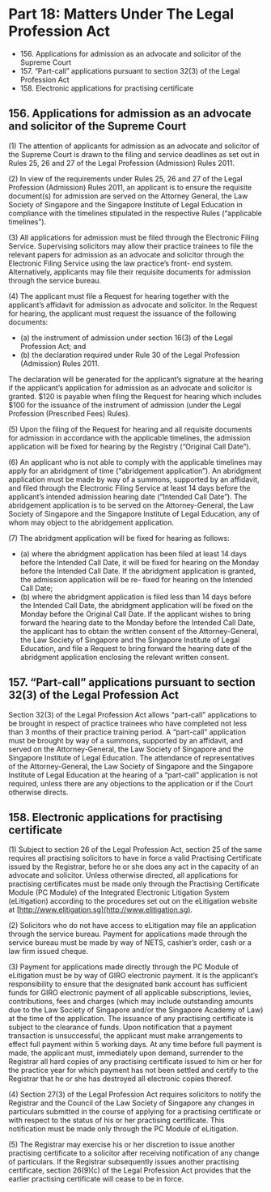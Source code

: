 # Part 18: Matters Under The Legal Profession Act

<ul type="*">
	<li>156. Applications for admission as an advocate and solicitor of the Supreme Court</li>
	<li>157. “Part-call” applications pursuant to section 32(3) of the Legal Profession Act</li>
	<li>158. Electronic applications for practising certificate</li>
</ul>

## 156. Applications for admission as an advocate and solicitor of the Supreme Court

(1)	The attention of applicants for admission as an advocate and solicitor of the Supreme Court is drawn to the filing and service deadlines as set out in Rules 25, 26 and 27 of the Legal Profession (Admission) Rules 2011.

(2)	In view of the requirements under Rules 25, 26 and 27 of the Legal Profession (Admission) Rules 2011, an applicant is to ensure the requisite document(s) for admission are served on the Attorney General, the Law Society of Singapore and the Singapore Institute of Legal Education in compliance with the timelines stipulated in the respective Rules (“applicable timelines”).

(3)	All applications for admission must be filed through the Electronic Filing Service. Supervising solicitors may allow their practice trainees to file the relevant papers for admission as an advocate and solicitor through the Electronic Filing Service using the law practice’s front- end system. Alternatively, applicants may file their requisite documents for admission through the service bureau.

(4)	The applicant must file a Request for hearing together with the applicant’s affidavit for admission as advocate and solicitor. In the Request for hearing, the applicant must request the issuance of the following documents:

<ul type="*">
<li>(a)	the instrument of admission under section 16(3) of the Legal Profession Act; and</li>

<li>(b)	the declaration required under Rule 30 of the Legal Profession (Admission) Rules 2011.</li>
</ul>

The declaration will be generated for the applicant’s signature at the hearing if the applicant’s application for admission as an advocate and solicitor is granted. $120 is payable when filing the Request for hearing which includes $100 for the issuance of the instrument of admission (under the Legal Profession (Prescribed Fees) Rules).

(5)	Upon the filing of the Request for hearing and all requisite documents for admission in accordance with the applicable timelines, the admission application will be fixed for hearing by the Registry (“Original Call Date”).

(6)	An applicant who is not able to comply with the applicable timelines may apply for an abridgment of time (“abridgement application”). An abridgment application must be made by way of a summons, supported by an affidavit, and filed through the Electronic Filing Service at least 14 days before the applicant’s intended admission hearing date (“Intended Call Date”). The abridgement application is to be served on the Attorney-General, the Law Society of Singapore and the Singapore Institute of Legal Education, any of whom may object to the abridgement application.

(7)	The abridgment application will be fixed for hearing as follows:

<ul type="*">
<li>(a)	where the abridgment application has been filed at least 14 days before the Intended Call Date, it will be fixed for hearing on the Monday before the Intended Call Date. If the abridgment application is granted, the admission application will be re- fixed for hearing on the Intended Call Date;</li>

<li>(b)	where the abridgment application is filed less than 14 days before the Intended Call Date, the abridgment application will be fixed on the Monday before the Original Call Date. If the applicant wishes to bring forward the hearing date to the Monday before the Intended Call Date, the applicant has to obtain the written consent of the Attorney-General, the Law Society of Singapore and the Singapore Institute of Legal Education, and file a Request to bring forward the hearing date of the abridgment application enclosing the relevant written consent.</li>
</ul>

## 157. “Part-call” applications pursuant to section 32(3) of the Legal Profession Act

Section 32(3) of the Legal Profession Act allows “part-call” applications to be brought in respect of practice trainees who have completed not less than 3 months of their practice training period. A “part-call” application must be brought by way of a summons, supported by an affidavit, and served on the Attorney-General, the Law Society of Singapore and the Singapore Institute of Legal Education. The attendance of representatives of the Attorney-General, the Law Society of Singapore and the Singapore Institute of Legal Education at the hearing of a “part-call” application is not required, unless there are any objections to the application or if the Court otherwise directs.

## 158. Electronic applications for practising certificate

(1)	Subject to section 26 of the Legal Profession Act, section 25 of the same requires all practising solicitors to have in force a valid Practising Certificate issued by the Registrar, before he or she does any act in the capacity of an advocate and solicitor. Unless otherwise directed, all applications for practising certificates must be made only through the Practising Certificate Module (PC Module) of the Integrated Electronic Litigation System (eLitigation) according to the procedures set out on the eLitigation website at [http://www.elitigation.sg](http://www.elitigation.sg).

(2)	Solicitors who do not have access to eLitigation may file an application through the service bureau. Payment for applications made through the service bureau must be made by way of NETS, cashier’s order, cash or a law firm issued cheque.

(3)	Payment for applications made directly through the PC Module of eLitigation must be by way of GIRO electronic payment. It is the applicant’s responsibility to ensure that the designated bank account has sufficient funds for GIRO electronic payment of all applicable subscriptions, levies, contributions, fees and charges (which may include outstanding amounts due to the Law Society of Singapore and/or the Singapore Academy of Law) at the time of the application. The issuance of any practising certificate is subject to the clearance of funds. Upon notification that a payment transaction is unsuccessful, the applicant must make arrangements to effect full payment within 5 working days. At any time before full payment is made, the applicant must, immediately upon demand, surrender to the Registrar all hard copies of any practising certificate issued to him or her for the practice year for which payment has not been settled and certify to the Registrar that he or she has destroyed all electronic copies thereof.

(4)	Section 27(3) of the Legal Profession Act requires solicitors to notify the Registrar and the Council of the Law Society of Singapore any changes in particulars submitted in the course of applying for a practising certificate or with respect to the status of his or her practising certificate. This notification must be made only through the PC Module of eLitigation.

(5)	The Registrar may exercise his or her discretion to issue another practising certificate to a solicitor after receiving notification of any change of particulars. If the Registrar subsequently issues another practising certificate, section 26(9)(c) of the Legal Profession Act provides that the earlier practising certificate will cease to be in force.
